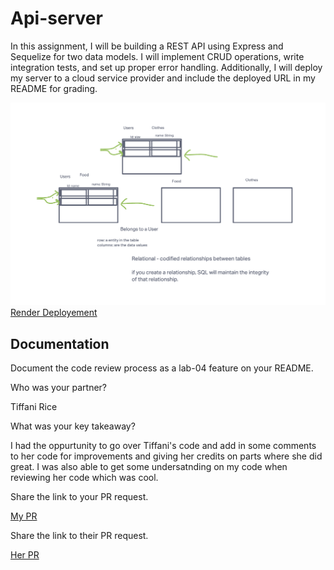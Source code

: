 # Api-server

In this assignment, I will be building a REST API using Express and Sequelize for two data models. I will implement CRUD operations, write integration tests, and set up proper error handling. Additionally, I will deploy my server to a cloud service provider and include the deployed URL in my README for grading.

![Lab 3](lab3uml.png)
[Render Deployement](https://adnan-api-server.onrender.com)

## Documentation

Document the code review process as a lab-04 feature on your README.

Who was your partner?

Tiffani Rice

What was your key takeaway?

I had the oppurtunity to go over Tiffani's code and add in some comments to her code for improvements and giving her credits on parts where she did great. I was also able to get some undersatnding on my code when reviewing her code which was cool.

Share the link to your PR request.

[My PR](https://github.com/Tiffanirice23/api-server/pull/4)

Share the link to their PR request.

[Her PR](https://github.com/adnanm123/api-server/pull/4)

